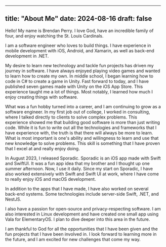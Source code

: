 
---
title: "About Me"
date: 2024-08-16
draft: false
---

Hello! My name is Brendan Perry. I love God, have an incredible family of four, and enjoy watching the St. Louis Cardinals. 

I am a software engineer who loves to build things. I have experience in mobile development with iOS, Android, and Xamarin, as well as back-end development in .NET. 

My desire to learn new technology and tackle fun projects has driven my journey in software. I have always enjoyed playing video games and wanted to learn how to create my own. In middle school, I began learning how to code in C# to create a game in Unity. Fast forward to today, and I have published seven games made with Unity on the iOS App Store. This experience taught me a lot of things. Most notably, I learned how much I enjoy creating things with software.

What was a fun hobby turned into a career, and I am continuing to grow as a software engineer. In my first job out of college, I worked in consulting, where I talked directly to clients to solve complex problems. This experience showed me that building good software is more than just writing code. While it is fun to write out all the technologies and frameworks that I have experience with, the truth is that there will always be more to learn. What is most important is one's ability and willingness to learn and use that new knowledge to solve problems. This skill is something that I have proven that I excel at and really enjoy doing.

In August 2023, I released Sporadic. Sporadic is an iOS app made with Swift and SwiftUI. It was a fun app idea that my brother and I thought up one summer afternoon. Now, I use it daily. Since my start on Sporadic, I have also worked extensively with Swift and Swift UI at work, where I have come to really enjoy iOS and macOS development.

In addition to the apps that I have made, I have also worked on several back-end systems. Some technologies include server-side Swift, .NET, and NestJS.

I also have a passion for open-source and privacy-respecting software. I am also interested in Linux development and have created one small app using Vala for ElementaryOS. I plan to dive deeper into this area in the future.

I am thankful to God for all the opportunities that I have been given and the fun projects that I have been involved in. I look forward to learning more in the future, and I am excited for new challenges that come my way.